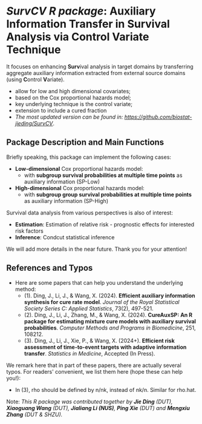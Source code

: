 # *SurvCV R package*: Auxiliary Information Transfer in Survival Analysis via Control Variate Technique

It focuses on enhancing **Surv**ival analysis in target domains by transferring aggregate auxiliary information extracted from external source domains (using **C**ontrol **V**ariate). 
- allow for low and high dimensional covariates;
- based on the Cox proportional hazards model;
- key underlying technique is the control variate;
- extension to include a cured fraction
- *The most updated version can be found in:  https://github.com/biostat-jieding/SurvCV*.

## Package Description and Main Functions

Briefly speaking, this package can implement the following cases:
- **Low-dimensional** Cox proportional hazards model:
  - with **subgroup survival probabilities at multiple time points** as auxiliary information (SP-Low)
- **High-dimensional** Cox proportional hazards model:
  - with **subgroup group survival probabilities at multiple time points** as auxiliary information (SP-High)

Survival data analysis from various perspectives is also of interest: 
- **Estimation**: Estimation of relative risk - prognostic effects for interested risk factors
- **Inference**: Condcut statistical inference



We will add more details in the near future. Thank you for your attention!

## References and Typos

- Here are some papers that can help you understand the underlying method:
  - (1). Ding, J., Li, J., & Wang, X. (2024). **Efficient auxiliary information synthesis for cure rate model**. *Journal of the Royal Statistical Society Series C: Applied Statistics*, 73(2), 497-521.
  - (2). Ding, J., Li, J., Zhang, M., & Wang, X. (2024). **CureAuxSP: An R package for estimating mixture cure models with auxiliary survival probabilities**. *Computer Methods and Programs in Biomedicine*, 251, 108212.
  - (3). Ding, J., Li, J., Xie, P., & Wang, X. (2024+). **Efficient risk assessment of time-to-event targets with adaptive information transfer**. *Statistics in Medicine*, Accepted (In Press).

We remark here that in part of these papers, there are actually several typos. For readers' convenient, we list them here (hope these can help you!):
- In (3), rho should be defined by n/nk, instead of nk/n. Similar for rho.hat.

Note: *This R package was contributed together by **Jie Ding** (DUT), **Xiaoguang Wang** (DUT), **Jialiang Li (NUS)**, **Ping Xie** (DUT) and **Mengxiu Zhang** (DUT & SHZU).*
